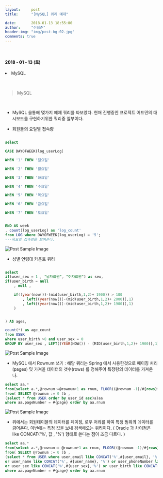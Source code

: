 ```yaml
---
layout:     post
title:      "[MySQL] 쿼리 예제"

date:       2018-01-13 18:55:00
author:     "신희준"
header-img: "img/post-bg-02.jpg"
comments: true
---
```


<head>
 <meta property="og:type" content="MySQL">
 <meta property="og:title" content="MySQL">
 <meta property="og:description" content="MySQL rownum, 회원의 성비율 구하기, 회원의 연령대별 쿼리, 회원의 접속량 쿼리">
 <meta property="og:url" content="http://shj7242.github.io/2018/01/13/MySQL/">

 <meta name="twitter:card" content="MySQL">
  <meta name="twitter:title" content="MySQL">
  <meta name="twitter:description" content="MySQL rownum, 회원의 성비율 구하기, 회원의 연령대별 쿼리, 회원의 접속량 쿼리">
  <meta name="FACEBOOK:domain" content="http://shj7242.github.io/2018/01/13/MySQL/">
  <meta name="facebook:card" content="MySQL">
   <meta name="facebook:title" content="MySQL">
   <meta name="facebook:description" content="MySQL rownum, 회원의 성비율 구하기, 회원의 연령대별 쿼리, 회원의 접속량 쿼리">
   <meta name="facebook:domain" content="http://shj7242.github.io/2018/01/13/MySQL/">


 </head>

<br>
<H4 style ="font-weight:bold; color:black;"> </H4>

<H4 style ="font-weight:bold; color : black">2018 - 01 - 13 (토)</H4>
<li>MySQL</li>

<br>
<br>

>MySQL

<br>

* MySQL 을통해 몇가지 예제 쿼리를 짜보았다. 현재 진행중인 프로젝트 어드민의 대시보드를 구현하기위한 쿼리중 일부이다.

* 회원들의 요일별 접속량

~~~sql

select

CASE DAYOFWEEK(log_userLog)

WHEN '1' THEN '일요일'

WHEN '2' THEN '월요일'

WHEN '3' THEN '화요일'

WHEN '4' THEN '수요일'

WHEN '5' THEN '목요일'

WHEN '6' THEN '금요일'

WHEN '7' THEN '토요일'


END AS week
, count(log_userLog) as 'log_count'
from LOG where DAYOFWEEK(log_userLog) = '5';
---목요일 접속량을 보여준다.
~~~



<img src="{{ site.baseurl }}/img/query1.JPG" alt="Post Sample Image">


* 성별 연령대 카운트 쿼리

~~~sql

select
if(user_sex = 1 , "남자회원", "여자회원") as sex,
if(user_birth = null
	, null ,

	if((year(now())-(mid(user_birth,1,2)+ 1900)) > 100
		, left((year(now())-(mid(user_birth,1,2)+ 2000)),1)
		, left((year(now())-(mid(user_birth,1,2)+ 1900)),1)
	)


) AS ages,

count(*) as age_count
from USER
where user_birth >0 and user_sex = 0
GROUP BY user_sex , LEFT((YEAR(NOW()) - (MID(user_birth,1,2)+ 1900)),1);
~~~


<img src="{{ site.baseurl }}/img/query2.JPG" alt="Post Sample Image">


* MySQL 에서 Rownum 쓰기 : 해당 쿼리는 Spring 에서 사용한것으로 페이징 처리(pages) 및 가져올 데이터의 갯수(rows) 를 정해주어 특정량의 데이터를 가져온다.

~~~sql
select aa.*
from(select a.*,@rownum:=@rownum+1 as rnum, FLOOR((@rownum -1)/#{rows}+1) pageNumber
from( SELECT @rownum := 0 )b ,
(select * from USER order by user_id asc)a)aa
where aa.pageNumber = #{page} order by aa.rnum
~~~


<img src="{{ site.baseurl }}/img/query3.JPG" alt="Post Sample Image">

* 위에서는 회원테이블의 데이터를 페이징, 로우 처리를 하여 특정 범위의 데이터를 긁어온다. 이번에는 특정 값을 보내 검색해오는 쿼리이다. ( Oracle 과 차이점은 like CONCAT('%', 값 , '%') 형태로 쓴다는 점이 조금 다르다. )

~~~sql
select aa.*
from(select a.*,@rownum:= @rownum+1 as rnum, FLOOR((@rownum -1)/#{rows}+1) pageNumber
from( SELECT @rownum := 0 )b ,
(select * from USER where user_email like CONCAT('%',#{user_email}, '%')
or user_name like CONCAT('%', #{user_name}, '%') or user_phoneNumber like CONCAT ('%',#{user_phoneNumber},'%') or user_status like CONCAT('%', #{user_status},'%')
or user_sex like CONCAT('%',#{user_sex},'%') or user_birth like CONCAT('%',#{user_birth},'%') order by user_id asc)a)aa
where aa.pageNumber = #{page} order by aa.rnum
~~~
